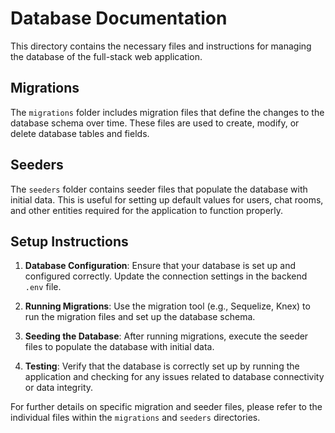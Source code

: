 # Database Documentation

This directory contains the necessary files and instructions for managing the database of the full-stack web application.

## Migrations

The `migrations` folder includes migration files that define the changes to the database schema over time. These files are used to create, modify, or delete database tables and fields.

## Seeders

The `seeders` folder contains seeder files that populate the database with initial data. This is useful for setting up default values for users, chat rooms, and other entities required for the application to function properly.

## Setup Instructions

1. **Database Configuration**: Ensure that your database is set up and configured correctly. Update the connection settings in the backend `.env` file.

2. **Running Migrations**: Use the migration tool (e.g., Sequelize, Knex) to run the migration files and set up the database schema.

3. **Seeding the Database**: After running migrations, execute the seeder files to populate the database with initial data.

4. **Testing**: Verify that the database is correctly set up by running the application and checking for any issues related to database connectivity or data integrity.

For further details on specific migration and seeder files, please refer to the individual files within the `migrations` and `seeders` directories.